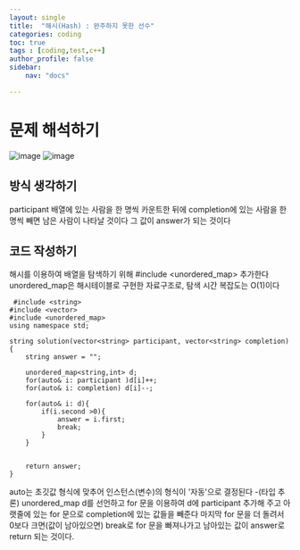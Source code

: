 ```yaml
---
layout: single
title:  "해시(Hash) : 완주하지 못한 선수"
categories: coding
toc: true
tags : [coding,test,c++]
author_profile: false
sidebar:
    nav: "docs"

---
```


# 문제 해석하기 

![image](https://user-images.githubusercontent.com/99002828/161424835-d6154ac2-5cf8-4c52-972b-2a48f421f68e.png)
![image](https://user-images.githubusercontent.com/99002828/161424860-cc346270-8886-4783-bf1d-838e380411cd.png)

## 방식 생각하기 

participant 배열에 있는 사람을 한 명씩 카운트한 뒤에
completion에 있는 사람을 한 명씩 빼면 남은 사람이 나타날 것이다
그 값이 answer가 되는 것이다

## 코드 작성하기

해시를 이용하여 배열을 탐색하기 위해 #include <unordered_map> 추가한다
unordered_map은 해시테이블로 구현한 자료구조로, 탐색 시간 복잡도는 O(1)이다
 

```
 #include <string>
#include <vector>
#include <unordered_map>
using namespace std;

string solution(vector<string> participant, vector<string> completion) {
    string answer = "";
    
    unordered_map<string,int> d;
    for(auto& i: participant )d[i]++;    
    for(auto& i: completion) d[i]--;   
    
    for(auto& i: d){
        if(i.second >0){
            answer = i.first;
            break;
        }
    } 
    
    
    return answer;
}
```
  
auto는 초깃값 형식에 맞추어 인스턴스(변수)의 형식이 '자동'으로 결정된다 -(타입 추론)
unordered_map d를 선언하고 for 문을 이용하여 d에 participant 추가해 주고
아랫줄에 있는 for 문으로 completion에 있는 값들을 빼준다
마지막 for 문을 더 돌려서 0보다 크면(값이 남아있으면) break로 for 문을 빠져나가고 남아있는
값이 answer로 return 되는 것이다.


